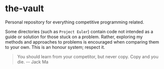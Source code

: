 # the-vault
Personal repository for everything competitive programming related.

Some directories (such as `Project Euler`) contain code not intended as a guide or solution for those stuck on a problem. Rather, exploring my methods and approaches to problems is encouraged when comparing them to your own. This is an honour system; respect it.

> You should learn from your competitor, but never copy. Copy and you die.
> -- Jack Ma

